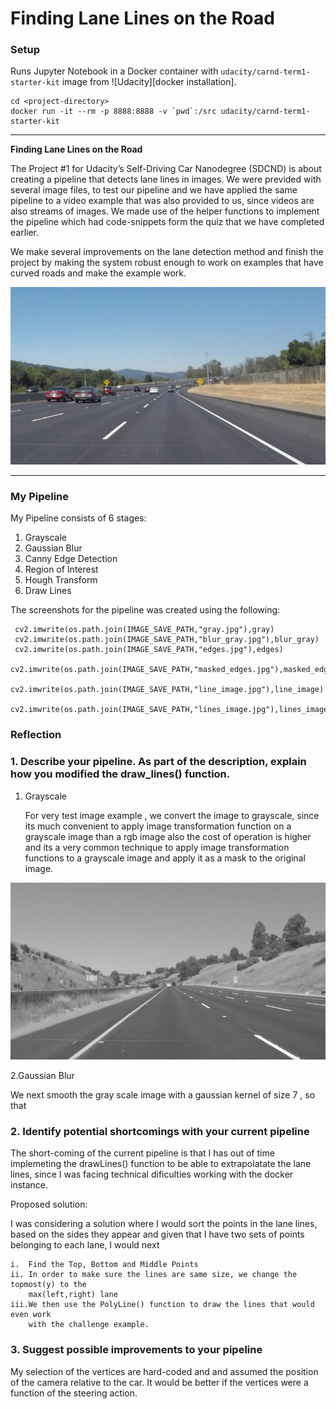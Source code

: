 # **Finding Lane Lines on the Road** 


### Setup

Runs Jupyter Notebook in a Docker container with `udacity/carnd-term1-starter-kit` image from ![Udacity][docker installation].

```
cd <project-directory>
docker run -it --rm -p 8888:8888 -v `pwd`:/src udacity/carnd-term1-starter-kit
```

---

**Finding Lane Lines on the Road**

The Project #1 for Udacity’s Self-Driving Car Nanodegree (SDCND) is about creating a pipeline that detects lane lines in images. 
We were previded with several image files, to test our pipeline and we have applied the same pipeline to a video example that was also provided to us, since videos are also streams of images. We made use of the helper functions to implement the pipeline which had code-snippets form the quiz that we have completed earlier. 

We make several improvements on the lane detection method and finish the project by making the system robust enough to work on examples that have curved roads and make the example work.

[//]: # (Image References)

![alt text][image0]

---

### My Pipeline

My Pipeline consists of 6 stages:

1. Grayscale
2. Gaussian Blur
3. Canny Edge Detection
4. Region of Interest 
5. Hough Transform 
6. Draw Lines

The screenshots for the pipeline was created using the following:

     cv2.imwrite(os.path.join(IMAGE_SAVE_PATH,"gray.jpg"),gray)
     cv2.imwrite(os.path.join(IMAGE_SAVE_PATH,"blur_gray.jpg"),blur_gray)
     cv2.imwrite(os.path.join(IMAGE_SAVE_PATH,"edges.jpg"),edges)
     cv2.imwrite(os.path.join(IMAGE_SAVE_PATH,"masked_edges.jpg"),masked_edges)
     cv2.imwrite(os.path.join(IMAGE_SAVE_PATH,"line_image.jpg"),line_image)
     cv2.imwrite(os.path.join(IMAGE_SAVE_PATH,"lines_image.jpg"),lines_image)
   

### Reflection

### 1. Describe your pipeline. As part of the description, explain how you modified the draw_lines() function.

1. Grayscale

   For very test image example , we convert the image to grayscale, since its much convenient to apply image transformation function on a grayscale image than a rgb image also the cost of operation is higher and its a very common technique to apply image transformation functions to a grayscale image and apply it as a mask to the original image.
   
  ![alt text][image1]

2.Gaussian Blur

   We next smooth the gray scale image with a gaussian kernel of size 7 , so that 


### 2. Identify potential shortcomings with your current pipeline

The short-coming of the current pipeline is that I has out of time implemeting the drawLines() function to be able to extrapolatate the lane lines, since I was facing 
technical dificulties working with the docker instance.

Proposed solution:

I was considering a solution where I would sort the points in the lane lines,
based on the sides they appear and given that I have two sets of points belonging to each lane, I would next

    i.  Find the Top, Bottom and Middle Points 
    ii. In order to make sure the lines are same size, we change the topmost(y) to the
        max(left,right) lane
    iii.We then use the PolyLine() function to draw the lines that would even work
        with the challenge example.



### 3. Suggest possible improvements to your pipeline

My selection of the vertices are hard-coded and and assumed the position of the camera
relative to the car. It would be better if the vertices were a function of the
steering action.


[image0]: ./test_images/solidWhiteCurve.jpg "Original Image"
[image1]: ./test_image_output/gray.jpg "Gray Image"
[image2]: ./test_image_output/blur_gray.jpg "Smoothed Image"
[image3]: ./test_image_output/edges.jpg "Edges Image"
[image4]: ./test_image_output/masked_edges.jpg "Masked Image"
[image5]: ./test_image_output/line_image.jpg "HoughLines Image"
[image6]: ./test_image_output/lines_image.jpg "Output Image"

